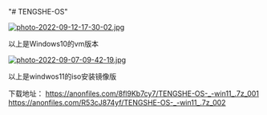"# TENGSHE-OS" 

[![photo-2022-09-12-17-30-02.jpg](https://i.postimg.cc/76gMsfVr/photo-2022-09-12-17-30-02.jpg)](https://postimg.cc/1n3q4R2v)

以上是Windows10的vm版本

[![photo-2022-09-07-09-42-19.jpg](https://i.postimg.cc/vH12JLdZ/photo-2022-09-07-09-42-19.jpg)](https://postimg.cc/qzTGnKRP)

以上是windwos11的iso安装镜像版

下载地址：
https://anonfiles.com/8fl9Kb7cy7/TENGSHE-OS-_-win11_.7z_001
https://anonfiles.com/R53cJ874yf/TENGSHE-OS-_-win11_.7z_002
